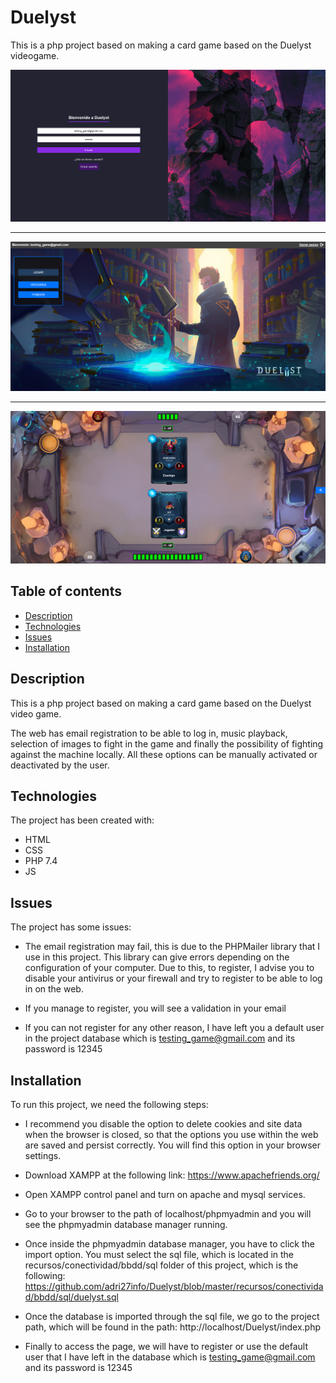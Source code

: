 # Duelyst

This is a php project based on making a card game based on the Duelyst videogame.

![Image text](utilidades/assets/images/app_preview3.png)

---

![Image text](utilidades/assets/images/app_preview2.png)

---

![Image text](utilidades/assets/images/app_preview.png)

## Table of contents

- [Description](#description)
- [Technologies](#technologies)
- [Issues](#issues)
- [Installation](#installation)

## Description

This is a php project based on making a card game based on the Duelyst video game.

The web has email registration to be able to log in, music playback, selection of images to fight in the game and finally the possibility of fighting against the machine locally. All these options can be manually activated or deactivated by the user.

## Technologies

The project has been created with:

- HTML
- CSS
- PHP 7.4
- JS

## Issues

The project has some issues:

- The email registration may fail, this is due to the PHPMailer library that I use in this project. This library can give errors depending on the configuration of your computer. Due to this, to register, I advise you to disable your antivirus or your firewall and try to register to be able to log in on the web.

- If you manage to register, you will see a validation in your email

- If you can not register for any other reason, I have left you a default user in the project database which is testing_game@gmail.com and its password is 12345

## Installation

To run this project, we need the following steps:

- I recommend you disable the option to delete cookies and site data when the browser is closed, so that the options you use within the web are saved and persist correctly. You will find this option in your browser settings.

- Download XAMPP at the following link: https://www.apachefriends.org/

- Open XAMPP control panel and turn on apache and mysql services.

- Go to your browser to the path of localhost/phpmyadmin and you will see the phpmyadmin database manager running.

- Once inside the phpmyadmin database manager, you have to click the import option. You must select the sql file, which is located in the recursos/conectividad/bbdd/sql folder of this project, which is the following: https://github.com/adri27info/Duelyst/blob/master/recursos/conectividad/bbdd/sql/duelyst.sql

- Once the database is imported through the sql file, we go to the project path, which will be found in the path: http://localhost/Duelyst/index.php

- Finally to access the page, we will have to register or use the default user that I have left in the database which is testing_game@gmail.com and its password is 12345
